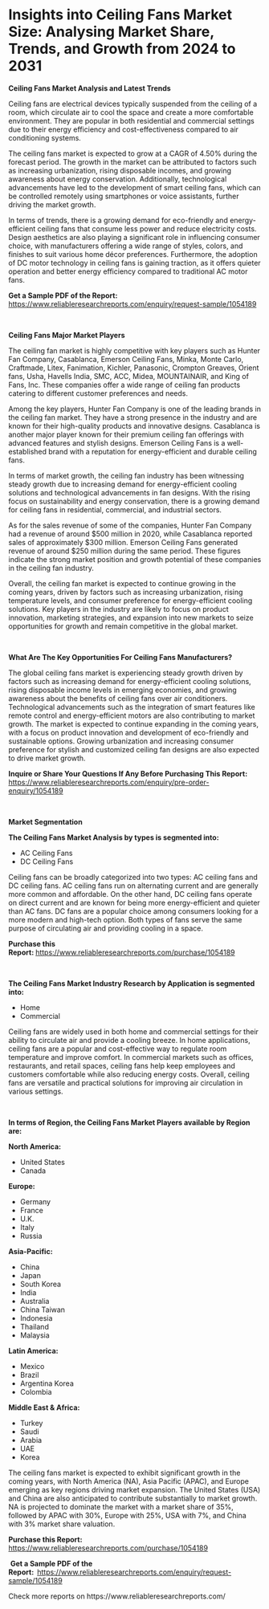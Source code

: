 <p><h1>Insights into Ceiling Fans Market Size: Analysing Market Share, Trends, and Growth from 2024 to 2031</h1></p><p><strong>Ceiling Fans Market Analysis and Latest Trends</strong></p>
<p><p>Ceiling fans are electrical devices typically suspended from the ceiling of a room, which circulate air to cool the space and create a more comfortable environment. They are popular in both residential and commercial settings due to their energy efficiency and cost-effectiveness compared to air conditioning systems.</p><p>The ceiling fans market is expected to grow at a CAGR of 4.50% during the forecast period. The growth in the market can be attributed to factors such as increasing urbanization, rising disposable incomes, and growing awareness about energy conservation. Additionally, technological advancements have led to the development of smart ceiling fans, which can be controlled remotely using smartphones or voice assistants, further driving the market growth.</p><p>In terms of trends, there is a growing demand for eco-friendly and energy-efficient ceiling fans that consume less power and reduce electricity costs. Design aesthetics are also playing a significant role in influencing consumer choice, with manufacturers offering a wide range of styles, colors, and finishes to suit various home décor preferences. Furthermore, the adoption of DC motor technology in ceiling fans is gaining traction, as it offers quieter operation and better energy efficiency compared to traditional AC motor fans.</p></p>
<p><strong>Get a Sample PDF of the Report:&nbsp;</strong> <a href="https://www.reliableresearchreports.com/enquiry/request-sample/1054189">https://www.reliableresearchreports.com/enquiry/request-sample/1054189</a></p>
<p>&nbsp;</p>
<p><strong>Ceiling Fans Major Market Players</strong></p>
<p><p>The ceiling fan market is highly competitive with key players such as Hunter Fan Company, Casablanca, Emerson Ceiling Fans, Minka, Monte Carlo, Craftmade, Litex, Fanimation, Kichler, Panasonic, Crompton Greaves, Orient fans, Usha, Havells India, SMC, ACC, Midea, MOUNTAINAIR, and King of Fans, Inc. These companies offer a wide range of ceiling fan products catering to different customer preferences and needs.</p><p>Among the key players, Hunter Fan Company is one of the leading brands in the ceiling fan market. They have a strong presence in the industry and are known for their high-quality products and innovative designs. Casablanca is another major player known for their premium ceiling fan offerings with advanced features and stylish designs. Emerson Ceiling Fans is a well-established brand with a reputation for energy-efficient and durable ceiling fans.</p><p>In terms of market growth, the ceiling fan industry has been witnessing steady growth due to increasing demand for energy-efficient cooling solutions and technological advancements in fan designs. With the rising focus on sustainability and energy conservation, there is a growing demand for ceiling fans in residential, commercial, and industrial sectors.</p><p>As for the sales revenue of some of the companies, Hunter Fan Company had a revenue of around $500 million in 2020, while Casablanca reported sales of approximately $300 million. Emerson Ceiling Fans generated revenue of around $250 million during the same period. These figures indicate the strong market position and growth potential of these companies in the ceiling fan industry.</p><p>Overall, the ceiling fan market is expected to continue growing in the coming years, driven by factors such as increasing urbanization, rising temperature levels, and consumer preference for energy-efficient cooling solutions. Key players in the industry are likely to focus on product innovation, marketing strategies, and expansion into new markets to seize opportunities for growth and remain competitive in the global market.</p></p>
<p>&nbsp;</p>
<p><strong>What Are The Key Opportunities For Ceiling Fans Manufacturers?</strong></p>
<p><p>The global ceiling fans market is experiencing steady growth driven by factors such as increasing demand for energy-efficient cooling solutions, rising disposable income levels in emerging economies, and growing awareness about the benefits of ceiling fans over air conditioners. Technological advancements such as the integration of smart features like remote control and energy-efficient motors are also contributing to market growth. The market is expected to continue expanding in the coming years, with a focus on product innovation and development of eco-friendly and sustainable options. Growing urbanization and increasing consumer preference for stylish and customized ceiling fan designs are also expected to drive market growth.</p></p>
<p><strong>Inquire or Share Your Questions If Any Before Purchasing This Report:</strong> <a href="https://www.reliableresearchreports.com/enquiry/pre-order-enquiry/1054189">https://www.reliableresearchreports.com/enquiry/pre-order-enquiry/1054189</a></p>
<p>&nbsp;</p>
<p><strong>Market Segmentation</strong></p>
<p><strong>The Ceiling Fans Market Analysis by types is segmented into:</strong></p>
<p><ul><li>AC Ceiling Fans</li><li>DC Ceiling Fans</li></ul></p>
<p><p>Ceiling fans can be broadly categorized into two types: AC ceiling fans and DC ceiling fans. AC ceiling fans run on alternating current and are generally more common and affordable. On the other hand, DC ceiling fans operate on direct current and are known for being more energy-efficient and quieter than AC fans. DC fans are a popular choice among consumers looking for a more modern and high-tech option. Both types of fans serve the same purpose of circulating air and providing cooling in a space.</p></p>
<p><strong>Purchase this Report:&nbsp;</strong><a href="https://www.reliableresearchreports.com/purchase/1054189">https://www.reliableresearchreports.com/purchase/1054189</a></p>
<p>&nbsp;</p>
<p><strong>The Ceiling Fans Market Industry Research by Application is segmented into:</strong></p>
<p><ul><li>Home</li><li>Commercial</li></ul></p>
<p><p>Ceiling fans are widely used in both home and commercial settings for their ability to circulate air and provide a cooling breeze. In home applications, ceiling fans are a popular and cost-effective way to regulate room temperature and improve comfort. In commercial markets such as offices, restaurants, and retail spaces, ceiling fans help keep employees and customers comfortable while also reducing energy costs. Overall, ceiling fans are versatile and practical solutions for improving air circulation in various settings.</p></p>
<p>&nbsp;</p>
<p><strong>In terms of Region, the Ceiling Fans Market Players available by Region are:</strong></p>
<p>
    <p> <strong> North America: </strong>
        <ul>
            <li>United States</li>
            <li>Canada</li>
        </ul>
        </p> 
    <p> <strong> Europe: </strong>
        <ul>
            <li>Germany</li>
            <li>France</li>
            <li>U.K.</li>
            <li>Italy</li>
            <li>Russia</li>
        </ul>
        </p> 
    <p> <strong> Asia-Pacific: </strong>
        <ul>
            <li>China</li>
            <li>Japan</li>
            <li>South Korea</li>
            <li>India</li>
            <li>Australia</li>
            <li>China Taiwan</li>
            <li>Indonesia</li>
            <li>Thailand</li>
            <li>Malaysia</li>
        </ul>
        </p> 
    <p> <strong> Latin America: </strong>
        <ul>
            <li>Mexico</li>
            <li>Brazil</li>
            <li>Argentina Korea</li>
            <li>Colombia</li>
        </ul>
        </p> 
    <p> <strong> Middle East & Africa: </strong>
        <ul>
            <li>Turkey</li>
            <li>Saudi</li>
            <li>Arabia</li>
            <li>UAE</li>
            <li>Korea</li>
        </ul>
    </p>
    </p>
<p><p>The ceiling fans market is expected to exhibit significant growth in the coming years, with North America (NA), Asia Pacific (APAC), and Europe emerging as key regions driving market expansion. The United States (USA) and China are also anticipated to contribute substantially to market growth. NA is projected to dominate the market with a market share of 35%, followed by APAC with 30%, Europe with 25%, USA with 7%, and China with 3% market share valuation.</p></p>
<p><strong>Purchase this Report: </strong><a href="https://www.reliableresearchreports.com/purchase/1054189">https://www.reliableresearchreports.com/purchase/1054189</a></p>
<p>&nbsp;<strong>Get a Sample PDF of the Report:&nbsp;&nbsp;</strong><a href="https://www.reliableresearchreports.com/enquiry/request-sample/1054189">https://www.reliableresearchreports.com/enquiry/request-sample/1054189</a></p>
<p><strong></strong></p>
<p>Check more reports on https://www.reliableresearchreports.com/</p>